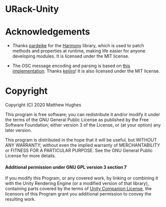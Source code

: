 # URack-Unity

# Acknowledgements

* Thanks [pardeike](https://github.com/pardeike) for the [Harmony](https://github.com/pardeike/Harmony) library, which is used to patch methods and properties at runtime, making life easier for anyone developing modules.
It is licensed under the MIT license.

* The OSC message encoding and parsing is based on [this implementation](https://github.com/keijiro/unity-osc).
Thanks [keijiro](https://github.com/keijiro)!
It is also licensed under the MIT license.

# Copyright

Copyright (C) 2020 Matthew Hughes

This program is free software; you can redistribute it and/or modify it under the terms of the GNU General Public License as published by the Free Software Foundation; either version 3 of the License, or (at your option) any later version.

This program is distributed in the hope that it will be useful, but WITHOUT ANY WARRANTY; without even the implied warranty of MERCHANTABILITY or FITNESS FOR A PARTICULAR PURPOSE. See the GNU General Public License for more details.

#### Additional permission under GNU GPL version 3 section 7

If you modify this Program, or any covered work, by linking or combining it with the Unity Rendering Engine (or a modified version of that library), containing parts covered by the terms of [Unity Companion License](https://unity3d.com/legal/licenses/Unity_Companion_License), the licensors of this Program grant you additional permission to convey the resulting work.
